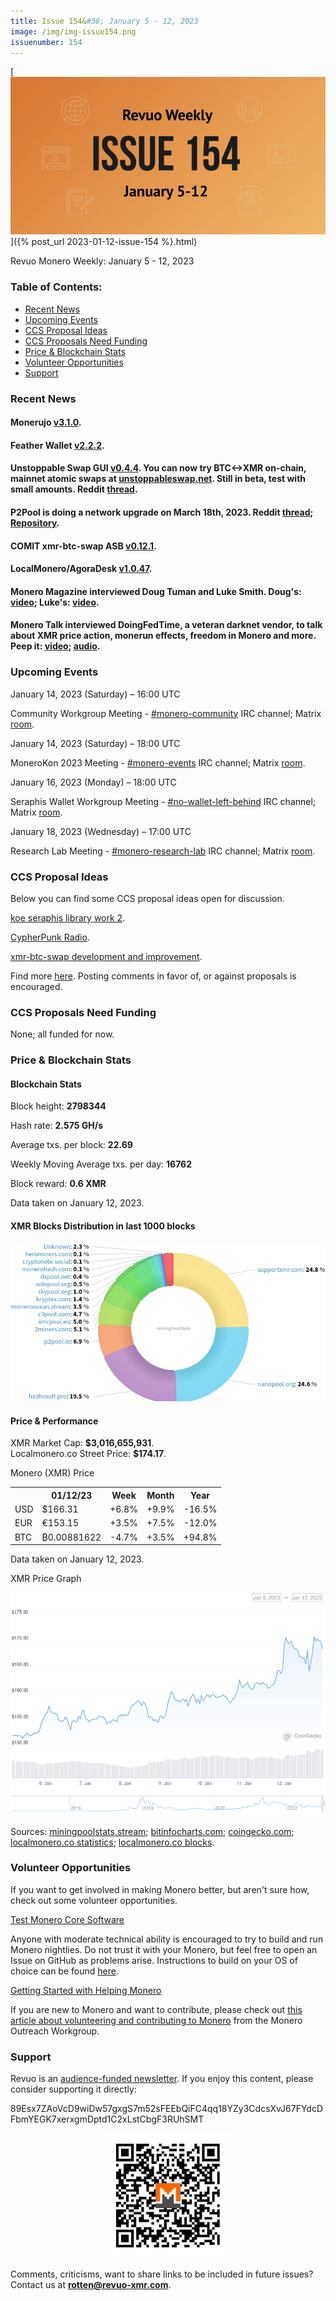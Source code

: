```yaml
---
title: Issue 154&#58; January 5 - 12, 2023
image: /img/img-issue154.png
issuenumber: 154
---
```

[<img src="/img/img-issue154.png" alt="Revuo Monero Weekly #154 Slide" class="img-lead">]({% post_url 2023-01-12-issue-154 %}.html)

<p class="text-lead">Revuo Monero Weekly: January 5 - 12, 2023</p>
<!--more-->

<h3>Table of Contents:</h3>
<ul class="contents">
    <li><a href="#news">Recent News</a></li>
    <li><a href="#events">Upcoming Events</a></li>
    <li><a href="#ideas">CCS Proposal Ideas</a></li>
    <li><a href="#proposals">CCS Proposals Need Funding</a></li>
    <li><a href="#stats">Price & Blockchain Stats</a></li>
    <li><a href="#volunteer">Volunteer Opportunities</a></li>
    <li><a href="#support">Support</a></li>
</ul>

<h3 id="news">Recent News</h3>

<div class="newsbyte">
    <h4>Monerujo <a href="https://github.com/cake-tech/cake_wallet/releases/tag/v4.5.6" target="_blank">v3.1.0</a>.</h4>
</div>

<div class="newsbyte">
    <h4>Feather Wallet <a href="https://featherwallet.org/download/" target="_blank">v2.2.2</a>.</h4>
</div>

<div class="newsbyte">
    <h4>Unstoppable Swap GUI <a href="https://github.com/UnstoppableSwap/unstoppableswap-gui/releases/tag/v0.4.4" target="_blank">v0.4.4</a>. You can now try BTC<->XMR on-chain, mainnet atomic swaps at <a href="https://unstoppableswap.net/" target="_blank">unstoppableswap.net</a>. Still in beta, test with small amounts. Reddit <a href="https://teddit.adminforge.de/r/Monero/comments/105oamh/try_out_the_atomic_swaps_gui_on_mainnet/" target="_blank">thread</a>.</h4>
</div>

<div class="newsbyte">
    <h4>P2Pool is doing a network upgrade on March 18th, 2023. Reddit <a href="https://teddit.adminforge.de/r/MoneroMining/comments/1095730/psa_p2pool_network_upgrade_aka_hardfork_on_march/" target="_blank">thread</a>; <a href="https://github.com/SChernykh/p2pool/tree/hardfork" target="_blank">Repository</a>.</h4>
</div>

<div class="newsbyte">
    <h4>COMIT xmr-btc-swap ASB <a href="https://github.com/comit-network/xmr-btc-swap/releases/tag/0.12.1" target="_blank">v0.12.1</a>.</h4>
</div>

<div class="newsbyte">
    <h4>LocalMonero/AgoraDesk <a href="https://github.com/AgoraDesk-LocalMonero/agoradesk-app-foss/releases/tag/v1.0.47" target="_blank">v1.0.47</a>.</h4>
</div>

<div class="newsbyte">
    <h4>Monero Magazine interviewed Doug Tuman and Luke Smith. Doug's: <a href="https://piped.adminforge.de/watch?v=0bQAuEAjbnA" target="_blank">video</a>; Luke's: <a href="https://piped.adminforge.de/watch?v=JvLbiZiBowk" target="_blank">video</a>.</h4>
</div>

<div class="newsbyte">
    <h4>Monero Talk interviewed DoingFedTime, a veteran darknet vendor, to talk about XMR price action, monerun effects, freedom in Monero and more. Peep it: <a href="https://piped.adminforge.de/watch?v=uxQbAEhbx-k" target="_blank">video</a>; <a href="https://www.monerotalk.live/veteran-darknet-vendor-doingfedtime" target="_blank">audio</a>.</h4>
</div>

<h3 id="events">Upcoming Events</h3>

<div class="event">
    <p class="date" markdown="1">January 14, 2023 (Saturday) – 16:00 UTC</p>
    <p markdown="1">Community Workgroup Meeting - <a href="irc://irc.libera.chat/#monero-community" target="_blank">#monero-community</a> IRC channel; Matrix <a href="https://matrix.to/#/#monero-community:monero.social" target="_blank">room</a>.</p>
</div>

<div class="event">
    <p class="date" markdown="1">January 14, 2023 (Saturday) – 18:00 UTC</p>
    <p markdown="1">MoneroKon 2023 Meeting - <a href="irc://irc.libera.chat/#monero-events" target="_blank">#monero-events</a> IRC channel; Matrix <a href="https://matrix.to/#/#monero-events:monero.social" target="_blank">room</a>.</p>
</div>

<div class="event">
    <p class="date" markdown="1">January 16, 2023 (Monday) – 18:00 UTC</p>
    <p markdown="1">Seraphis Wallet Workgroup Meeting - <a href="irc://irc.libera.chat/#no-wallet-left-behind" target="_blank">#no-wallet-left-behind</a> IRC channel; Matrix <a href="https://matrix.to/#/#no-wallet-left-behind:monero.social" target="_blank">room</a>.</p>
</div>

<div class="event">
    <p class="date" markdown="1">January 18, 2023 (Wednesday) – 17:00 UTC</p>
    <p markdown="1">Research Lab Meeting - <a href="irc://irc.libera.chat/#monero-research-lab" target="_blank">#monero-research-lab</a> IRC channel; Matrix <a href="https://matrix.to/#/#monero-research-lab:monero.social" target="_blank">room</a>.</p>
</div>

<h3 id="ideas">CCS Proposal Ideas</h3>

<p>Below you can find some CCS proposal ideas open for discussion.</p>

<div class="proposal">
<p><a href="https://repo.getmonero.org/monero-project/ccs-proposals/-/merge_requests/369" target="_blank">koe seraphis library work 2</a>.</p>
</div>

<div class="proposal">
<p><a href="https://repo.getmonero.org/monero-project/ccs-proposals/-/merge_requests/357" target="_blank">CypherPunk Radio</a>.</p>
</div>

<div class="proposal">
<p><a href="https://repo.getmonero.org/monero-project/ccs-proposals/-/merge_requests/355" target="_blank">xmr-btc-swap development and improvement</a>.</p>
</div>

<div class="proposal">
<p>Find more <a href="https://ccs.getmonero.org/ideas/" target="_blank">here</a>. Posting comments in favor of, or against proposals is encouraged.</p>
</div>

<h3 id="proposals">CCS Proposals Need Funding</h3>

<p>None; all funded for now.</p>

<h3 id="stats">Price & Blockchain Stats</h3>

<h4 class="stat">Blockchain Stats</h4>

<div class="bcstats">
    <p>Block height: <b>2798344</b></p>
    <p>Hash rate: <b>2.575 GH/s</b></p>
    <p>Average txs. per block: <b>22.69</b></p>
    <p>Weekly Moving Average txs. per day: <b>16762</b></p>
    <p>Block reward: <b>0.6 XMR</b></p>
</div>
<p class="note">Data taken on January 12, 2023.</p>

<h4 class="stat">XMR Blocks Distribution in last 1000 blocks</h4>
<p><img src="/img/hashrate-pool-distribution-01121.png" alt="Hashrate Pool Distribution Pie Chart"/></p>

<h4 class="stat" id="price-stat">Price & Performance</h4>

<div class="price-intro">XMR Market Cap: <b>$3,016,655,931</b>.<br/>Localmonero.co Street Price: <b>$174.17</b>.</div>

<p class="table-title">Monero (XMR) Price</p>
<table class="price-table">
  <tr class="row1">
    <th></th>
    <th>01/12/23</th>
    <th>Week</th>
    <th>Month</th>
    <th>Year</th>
  </tr>
  <tr>
    <td data-th="XMR to">USD</td>
    <td data-th="01/12/23">$166.31</td>
    <td data-th="Week" class="green">+6.8%</td>
    <td data-th="Month" class="green">+9.9%</td>
    <td data-th="Year" class="red">-16.5%</td>
  </tr>
  <tr class="row3">
    <td data-th="XMR to">EUR</td>
    <td data-th="01/12/23">€153.15</td>
    <td data-th="Week" class="green">+3.5%</td>
    <td data-th="Month" class="green">+7.5%</td>
    <td data-th="Year" class="red">-12.0%</td>
  </tr>
  <tr>
    <td data-th="XMR to">BTC</td>
    <td data-th="01/12/23">₿0.00881622</td>
    <td data-th="Week" class="red">-4.7%</td>
    <td data-th="Month" class="green">+3.5%</td>
    <td data-th="Year" class="green">+94.8%</td>
  </tr>
</table>
<p class="note">Data taken on January 12, 2023.</p>

<p class="table-title">XMR Price Graph</p>

![XMR Price Graph 01/05/22-01/12/22](/img/weekly-chart-01121.png "XMR Price Graph 01/05/22-01/12/22")

Sources: <a href="https://miningpoolstats.stream/monero" target="_blank">miningpoolstats.stream</a>; <a href="https://bitinfocharts.com/monero/" target="_blank">bitinfocharts.com</a>; <a href="https://www.coingecko.com/en/coins/monero" target="_blank">coingecko.com</a>; <a href="https://localmonero.co/statistics" target="_blank">localmonero.co statistics</a>; <a href="https://localmonero.co/blocks" target="_blank">localmonero.co blocks</a>.

<h3 id="volunteer">Volunteer Opportunities</h3>

<p>If you want to get involved in making Monero better, but aren't sure how, check out some volunteer opportunities.</p>

<div class="newsbyte">
    <p class="date"><a href="https://github.com/monero-project/monero" target="_blank">Test Monero Core Software</a></p>
    <p>Anyone with moderate technical ability is encouraged to try to build and run Monero nightlies. Do not trust it with your Monero, but feel free to open an Issue on GitHub as problems arise. Instructions to build on your OS of choice can be found <a href="https://github.com/monero-project/monero#compiling-monero-from-source" target="_blank">here</a>. </p>
</div>

<div class="newsbyte">
    <p class="date"><a href="https://github.com/monero-project/monero" target="_blank">Getting Started with Helping Monero</a></p>
    <p>If you are new to Monero and want to contribute, please check out <a href="https://www.monerooutreach.org/stories/getting-started-helping-monero.php" target="_blank">this article about volunteering and contributing to Monero</a> from the Monero Outreach Workgroup. </p>
</div>

<h3 id="support">Support</h3>

<p markdown="1">Revuo is an <a href="https://revuo-xmr.com/support/">audience-funded newsletter</a>. If you enjoy this content, please consider supporting it directly:</p>

<p class="address" markdown="1">89Esx7ZAoVcD9wiDw57gxgS7m52sFEEbQiFC4qq18YZy3CdcsXvJ67FYdcDFbmYEGK7xerxgmDptd1C2xLstCbgF3RUhSMT</p>

<p><center><a href="monero:89Esx7ZAoVcD9wiDw57gxgS7m52sFEEbQiFC4qq18YZy3CdcsXvJ67FYdcDFbmYEGK7xerxgmDptd1C2xLstCbgF3RUhSMT" class="qr"><img src="/img/donate-monero.jpg" style="max-width: 200px;"/></a></center></p>

Comments, criticisms, want to share links to be included in future issues? Contact us at **rotten@revuo-xmr.com**.
